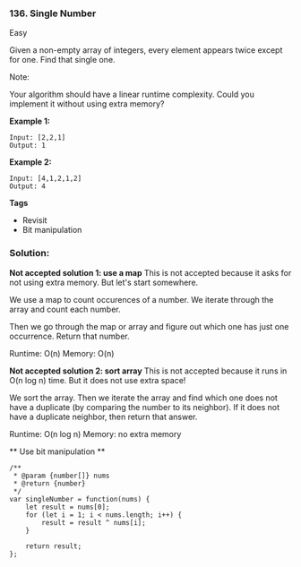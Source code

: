 ### 136. Single Number
Easy

Given a non-empty array of integers, every element appears twice except for one. Find that single one.

Note:

Your algorithm should have a linear runtime complexity. Could you implement it without using extra memory?

**Example 1:**
```
Input: [2,2,1]
Output: 1
```

**Example 2:**
```
Input: [4,1,2,1,2]
Output: 4
```

**Tags**
- Revisit
- Bit manipulation

### Solution:

**Not accepted solution 1: use a map**
This is not accepted because it asks for not using extra memory. But let's start somewhere.

We use a map to count occurences of a number. We iterate through the array and count each number.

Then we go through the map or array and figure out which one has just one occurrence. Return that number.

Runtime: O(n)
Memory: O(n)

**Not accepted solution 2: sort array**
This is not accepted because it runs in O(n log n) time. But it does not use extra space!

We sort the array. Then we iterate the array and find which one does not have a duplicate (by comparing the number to its neighbor). If it does not have a duplicate neighbor, then return that answer.

Runtime: O(n log n)
Memory: no extra memory

** Use bit manipulation **

```
/**
 * @param {number[]} nums
 * @return {number}
 */
var singleNumber = function(nums) {
    let result = nums[0];
    for (let i = 1; i < nums.length; i++) {
        result = result ^ nums[i];
    }
    
    return result;
};
```
